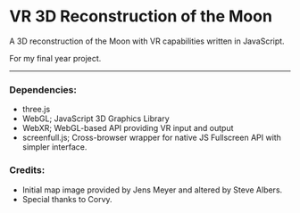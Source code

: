 # VR 3D Reconstruction of the Moon

A 3D reconstruction of the Moon with VR capabilities written in JavaScript.

For my final year project. 

---

### Dependencies:
 * three.js
 * WebGL; JavaScript 3D Graphics Library
 * WebXR; WebGL-based API providing VR input and output
 * screenfull.js; Cross-browser wrapper for native JS Fullscreen API with simpler interface.


### Credits:

* Initial map image provided by Jens Meyer and altered by Steve Albers.
* Special thanks to Corvy.


